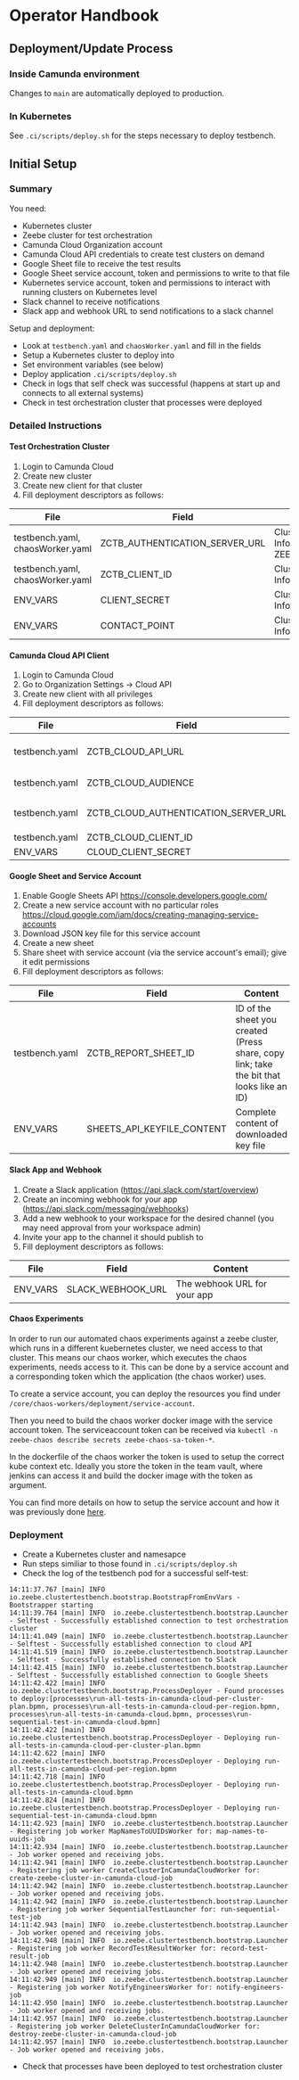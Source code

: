# Operator Handbook

## Deployment/Update Process

### Inside Camunda environment

Changes to `main` are automatically deployed to production.

### In Kubernetes

See `.ci/scripts/deploy.sh` for the steps necessary to deploy testbench.

## Initial Setup

### Summary

You need:

- Kubernetes cluster
- Zeebe cluster for test orchestration
- Camunda Cloud Organization account
- Camunda Cloud API credentials to create test clusters on demand
- Google Sheet file to receive the test results
- Google Sheet service account, token and permissions to write to that file
- Kubernetes service account, token and permissions to interact with running clusters on Kubernetes
  level
- Slack channel to receive notifications
- Slack app and webhook URL to send notifications to a slack channel

Setup and deployment:

- Look at `testbench.yaml` and `chaosWorker.yaml` and fill in the fields
- Setup a Kubernetes cluster to deploy into
- Set environment variables (see below)
- Deploy application `.ci/scripts/deploy.sh`
- Check in logs that self check was successful (happens at start up and connects to all external
  systems)
- Check in test orchestration cluster that processes were deployed

### Detailed Instructions

#### Test Orchestration Cluster

1. Login to Camunda Cloud
2. Create new cluster
3. Create new client for that cluster
4. Fill deployment descriptors as follows:

|               File               |             Field              |                                  Content                                   |
|----------------------------------|--------------------------------|----------------------------------------------------------------------------|
| testbench.yaml, chaosWorker.yaml | ZCTB_AUTHENTICATION_SERVER_URL | Cluster Client -> Connection Information -> ZEEBE_AUTHORIZATION_SERVER_URL |
| testbench.yaml, chaosWorker.yaml | ZCTB_CLIENT_ID                 | Cluster Client -> Connection Information -> ZEEBE_CLIENT_ID                |
| ENV_VARS                         | CLIENT_SECRET                  | Cluster Client -> Connection Information -> ZEEBE_CLIENT_SECRET            |
| ENV_VARS                         | CONTACT_POINT                  | Cluster Client -> Connection Information -> ZEEBE_ADDRESS                  |

#### Camunda Cloud API Client

1. Login to Camunda Cloud
2. Go to Organization Settings -> Cloud API
3. Create new client with all privileges
4. Fill deployment descriptors as follows:

|      File      |                Field                 |                                             Content                                             |
|----------------|--------------------------------------|-------------------------------------------------------------------------------------------------|
| testbench.yaml | ZCTB_CLOUD_API_URL                   | Depends on the stage (e.g. `https://api.cloud.ultrawombat.com/` for integration stage)          |
| testbench.yaml | ZCTB_CLOUD_AUDIENCE                  | Depends on stage (e.g. `api.cloud.ultrawombat.com` for integration stage)                       |
| testbench.yaml | ZCTB_CLOUD_AUTHENTICATION_SERVER_URL | Depends on stage (e.g. `https://login.cloud.ultrawombat.com/oauth/token` for integration stage) |
| testbench.yaml | ZCTB_CLOUD_CLIENT_ID                 | Cloud API -> Client -> Client Id                                                                |
| ENV_VARS       | CLOUD_CLIENT_SECRET                  | Cloud API -> Client -> Client Secret                                                            |

#### Google Sheet and Service Account

1. Enable Google Sheets API https://console.developers.google.com/
2. Create a new service account with no particular
   roles https://cloud.google.com/iam/docs/creating-managing-service-accounts
3. Download JSON key file for this service account
4. Create a new sheet
5. Share sheet with service account (via the service account's email); give it edit permissions
6. Fill deployment descriptors as follows:

|      File      |           Field            |                                         Content                                          |
|----------------|----------------------------|------------------------------------------------------------------------------------------|
| testbench.yaml | ZCTB_REPORT_SHEET_ID       | ID of the sheet you created (Press share, copy link; take the bit that looks like an ID) |
| ENV_VARS       | SHEETS_API_KEYFILE_CONTENT | Complete content of downloaded key file                                                  |

#### Slack App and Webhook

1. Create a Slack application (https://api.slack.com/start/overview)
2. Create an incoming webhook for your app (https://api.slack.com/messaging/webhooks)
3. Add a new webhook to your workspace for the desired channel (you may need approval from your
   workspace admin)
4. Invite your app to the channel it should publish to
5. Fill deployment descriptors as follows:

|   File   |       Field       |           Content            |
|----------|-------------------|------------------------------|
| ENV_VARS | SLACK_WEBHOOK_URL | The webhook URL for your app |

#### Chaos Experiments

In order to run our automated chaos experiments against a zeebe cluster, which runs in a different
kuebernetes cluster, we need access to that cluster. This means our chaos worker, which executes the
chaos experiments, needs access to it. This can be done by a service account and a corresponding
token which the application (the chaos worker) uses.

To create a service account, you can deploy the resources you find
under `/core/chaos-workers/deployment/service-account`.

Then you need to build the chaos worker docker image with the service account token. The
serviceaccount token can be received
via `kubectl -n zeebe-chaos describe secrets zeebe-chaos-sa-token-*`.

In the dockerfile of the chaos worker the token is used to setup the correct kube context etc.
Ideally you store the token in the team vault, where jenkins can access it and build the docker
image with the token as argument.

You can find more details on how to setup the service account and how it was previously
done [here](https://github.com/zeebe-io/zeebe/issues/4361#issuecomment-681869448).

### Deployment

- Create a Kubernetes cluster and namesapce
- Run steps similiar to those found in `.ci/scripts/deploy.sh`
- Check the log of the testbench pod for a successful self-test:

```
14:11:37.767 [main] INFO  io.zeebe.clustertestbench.bootstrap.BootstrapFromEnvVars - Bootstrapper starting
14:11:39.764 [main] INFO  io.zeebe.clustertestbench.bootstrap.Launcher - Selftest - Successfully established connection to test orchestration cluster
14:11:41.049 [main] INFO  io.zeebe.clustertestbench.bootstrap.Launcher - Selftest - Successfully established connection to cloud API
14:11:41.519 [main] INFO  io.zeebe.clustertestbench.bootstrap.Launcher - Selftest - Successfully established connection to Slack
14:11:42.415 [main] INFO  io.zeebe.clustertestbench.bootstrap.Launcher - Selftest - Successfully established connection to Google Sheets
14:11:42.422 [main] INFO  io.zeebe.clustertestbench.bootstrap.ProcessDeployer - Found processes to deploy:[processes\run-all-tests-in-camunda-cloud-per-cluster-plan.bpmn, processes\run-all-tests-in-camunda-cloud-per-region.bpmn, processes\run-all-tests-in-camunda-cloud.bpmn, processes\run-sequential-test-in-camunda-cloud.bpmn]
14:11:42.422 [main] INFO  io.zeebe.clustertestbench.bootstrap.ProcessDeployer - Deploying run-all-tests-in-camunda-cloud-per-cluster-plan.bpmn
14:11:42.622 [main] INFO  io.zeebe.clustertestbench.bootstrap.ProcessDeployer - Deploying run-all-tests-in-camunda-cloud-per-region.bpmn
14:11:42.718 [main] INFO  io.zeebe.clustertestbench.bootstrap.ProcessDeployer - Deploying run-all-tests-in-camunda-cloud.bpmn
14:11:42.824 [main] INFO  io.zeebe.clustertestbench.bootstrap.ProcessDeployer - Deploying run-sequential-test-in-camunda-cloud.bpmn
14:11:42.923 [main] INFO  io.zeebe.clustertestbench.bootstrap.Launcher - Registering job worker MapNamesToUUIDsWorker for: map-names-to-uuids-job
14:11:42.934 [main] INFO  io.zeebe.clustertestbench.bootstrap.Launcher - Job worker opened and receiving jobs.
14:11:42.941 [main] INFO  io.zeebe.clustertestbench.bootstrap.Launcher - Registering job worker CreateClusterInCamundaCloudWorker for: create-zeebe-cluster-in-camunda-cloud-job
14:11:42.942 [main] INFO  io.zeebe.clustertestbench.bootstrap.Launcher - Job worker opened and receiving jobs.
14:11:42.942 [main] INFO  io.zeebe.clustertestbench.bootstrap.Launcher - Registering job worker SequentialTestLauncher for: run-sequential-test-job
14:11:42.943 [main] INFO  io.zeebe.clustertestbench.bootstrap.Launcher - Job worker opened and receiving jobs.
14:11:42.948 [main] INFO  io.zeebe.clustertestbench.bootstrap.Launcher - Registering job worker RecordTestResultWorker for: record-test-result-job
14:11:42.948 [main] INFO  io.zeebe.clustertestbench.bootstrap.Launcher - Job worker opened and receiving jobs.
14:11:42.949 [main] INFO  io.zeebe.clustertestbench.bootstrap.Launcher - Registering job worker NotifyEngineersWorker for: notify-engineers-job
14:11:42.950 [main] INFO  io.zeebe.clustertestbench.bootstrap.Launcher - Job worker opened and receiving jobs.
14:11:42.957 [main] INFO  io.zeebe.clustertestbench.bootstrap.Launcher - Registering job worker DeleteClusterInCamundaCloudWorker for: destroy-zeebe-cluster-in-camunda-cloud-job
14:11:42.957 [main] INFO  io.zeebe.clustertestbench.bootstrap.Launcher - Job worker opened and receiving jobs.
```

- Check that processes have been deployed to test orchestration cluster

